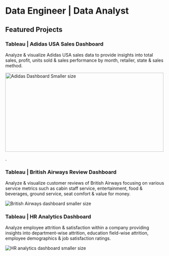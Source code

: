# Data Engineer | Data Analyst
## Featured Projects
### Tableau | Adidas USA Sales Dashboard
Analyze & visualize Adidas USA sales data to provide insights into total sales, profit, units sold & sales performance by month, retailer, state & sales method.







<img src="https://github.com/user-attachments/assets/c4e43bf8-3c24-46bd-b662-c8158b19bead" alt="Adidas Dashboard Smaller size" width="500" height="250" />


.

### Tableau | British Airways Review Dashboard
Analyze & visualize customer reviews of British Airways focusing on various service metrics such as cabin staff service, entertainment, food & beverages, ground service, seat comfort & value for money.








![British Airways dashboard smaller size](https://github.com/user-attachments/assets/357aa9e3-e888-44b5-b8c5-3f954686a686)




### Tableau | HR Analytics Dashboard
Analyze employee attrition & satisfaction within a company providing insights into department-wise attrition, education field-wise attrition, employee demographics & job satisfaction ratings.








![HR analytics dashboard smaller size](https://github.com/user-attachments/assets/b6fe4f0d-fc2f-4fe7-830c-8d6498911c58)
